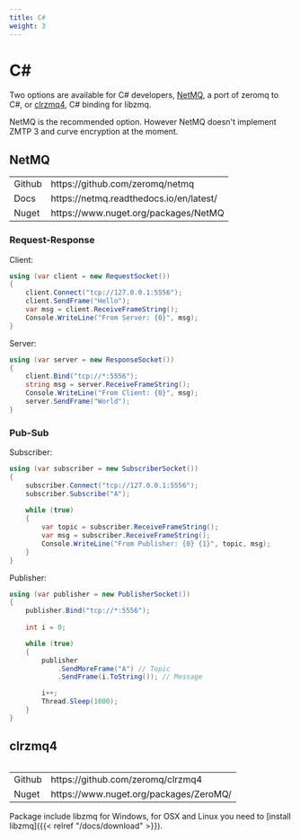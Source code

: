 ```yaml
---
title: C#
weight: 3
---
```


# C\#

Two options are available for C# developers, [NetMQ](https://github.com/zeromq/netmq), a port of zeromq to C#, or [clrzmq4](https://github.com/zeromq/clrzmq4), C# binding for libzmq.

NetMQ is the recommended option. However NetMQ doesn't implement ZMTP 3 and curve encryption at the moment.

## NetMQ

<table>
<tr><td>Github</td><td>https://github.com/zeromq/netmq</td></tr>
<tr><td>Docs</td><td>https://netmq.readthedocs.io/en/latest/</td></tr>
<tr><td>Nuget</td><td>https://www.nuget.org/packages/NetMQ</td></tr>
<table>

### Request-Response

Client:
```csharp
using (var client = new RequestSocket())
{
    client.Connect("tcp://127.0.0.1:5556");
    client.SendFrame("Hello");
    var msg = client.ReceiveFrameString();
    Console.WriteLine("From Server: {0}", msg);
}
```

Server:
```csharp
using (var server = new ResponseSocket())
{
    client.Bind("tcp://*:5556");
    string msg = server.ReceiveFrameString();    
    Console.WriteLine("From Client: {0}", msg);
    server.SendFrame("World");
}
```

### Pub-Sub

Subscriber:
```csharp
using (var subscriber = new SubscriberSocket())
{
    subscriber.Connect("tcp://127.0.0.1:5556");
    subscriber.Subscribe("A");
    
    while (true) 
    {
        var topic = subscriber.ReceiveFrameString();
        var msg = subscriber.ReceiveFrameString();
        Console.WriteLine("From Publisher: {0} {1}", topic, msg);
    }
}
```

Publisher:
```csharp
using (var publisher = new PublisherSocket())
{
    publisher.Bind("tcp://*:5556");
    
    int i = 0;

    while (true) 
    {
        publisher
            .SendMoreFrame("A") // Topic
            .SendFrame(i.ToString()); // Message

        i++;
        Thread.Sleep(1000);
    }
}
```

## clrzmq4

<table>
<tr><td>Github</td><td>https://github.com/zeromq/clrzmq4</td></tr>
<tr><td>Nuget</td><td>https://www.nuget.org/packages/ZeroMQ/</td></tr>
<table>

Package include libzmq for Windows, for OSX and Linux you need to [install libzmq]({{< relref "/docs/download" >}}).

